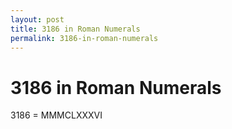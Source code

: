 ```yaml
---
layout: post
title: 3186 in Roman Numerals
permalink: 3186-in-roman-numerals
---
```


# 3186 in Roman Numerals

3186 = MMMCLXXXVI
